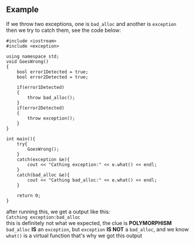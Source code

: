 ## Example
If we throw two exceptions, one is `bad_alloc` and another is `exception`  
then we try to catch them, see the code below:
```
#include <iostream>
#include <exception>

using namespace std;
void GoesWrong()
{
    bool error1Detected = true;
    bool error2Detected = true;
  
    if(error1Detected)
    {
        throw bad_alloc();
    }
    if(error2Detected)
    {
  	    throw exception();
    }
}

int main(){
  	try{
    	GoesWrong();
  	}
  	catch(exception &e){
    	cout << "Cathing exception:" << e.what() << endl;
  	}
  	catch(bad_alloc &e){
    	cout << "Cathing bad_alloc:" << e.what() << endl;
  	}
  
  	return 0;
}
```
after running this, we get a output like this:  
`Catching exception:bad_alloc`  
this is definitely not what we expected, the clue is **POLYMORPHISM**  
`bad_alloc` **IS** an `exception`, but `exception` **IS NOT** a `bad_alloc`, and we know `what()` is a virtual function
that's why we got this output


